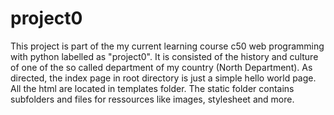 # project0
This project is part of the my current learning course c50 web programming with python labelled as "project0".
It is consisted of the history and culture of one of the so called department of my country (North Department).
As directed, the index page in root directory is just a simple hello world page. 
All the html are located in templates folder.
The static folder contains subfolders and files for ressources like images, stylesheet and more.
